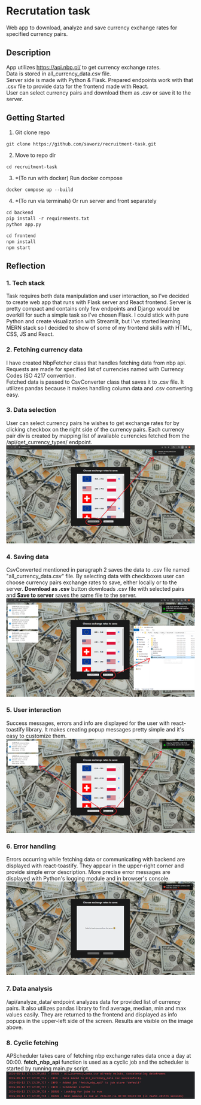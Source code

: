 # Recrutation task

Web app to download, analyze and save currency exchange rates for specified currency pairs. <br/>


## Description

App utilizes https://api.nbp.pl/ to get currency exchange rates.<br/>
Data is stored in all_currency_data.csv file.<br/>
Server side is made with Python & Flask. Prepared endpoints work with that .csv file to provide 
data for the frontend made with React.<br/>
User can select currency pairs and download them as .csv or save it to the server.

## Getting Started

1. Git clone repo
```
git clone https://github.com/saworz/recruitment-task.git
```
2. Move to repo dir
```
cd recruitment-task
```
3. *(To run with docker) Run docker compose
```
docker compose up --build
```
4. *(To run via terminals) Or run server and front separately
```
cd backend
pip install -r requirements.txt
python app.py
```
```
cd frontend
npm install
npm start
```

## Reflection

### 1. Tech stack
Task requires both data manipulation and user interaction, so I've decided to
create web app that runs with Flask server and React frontend.
Server is pretty compact and contains only few endpoints and Django would be overkill for such
a simple task so I've chosen Flask.
I could stick with pure Python and create visualization with Streamlit, but I've started learning
MERN stack so I decided to show of some of my frontend skills with HTML, CSS, JS and React.

### 2. Fetching currency data
I have created NbpFetcher class that handles fetching data from nbp api. Requests are made for
specified list of currencies named with Currency Codes ISO 4217 convention.<br/>
Fetched data is passed to CsvConverter class that saves it to .csv file. It utilizes pandas
because it makes handling column data and .csv converting easy.

### 3. Data selection
User can select currency pairs he wishes to get exchange rates for by clicking checkbox on the right
side of the currency pairs. Each currency pair div is created by mapping list of 
available currencies fetched from the /api/get_currency_types/ endpoint.<br/>
![data-selection-image](https://github.com/saworz/images/blob/main/nbp-fetcher-1.png?raw=true)

### 4. Saving data
CsvConverted mentioned in paragraph 2 saves the data to .csv file named "all_currency_data.csv" file.
By selecting data with checkboxes user can choose currency pairs exchange rates to save, either locally
or to the server. <b>Download as .csv</b> button downloads .csv file with selected pairs and 
<b>Save to server</b> saves the same file to the server.
![data-saving-image](https://github.com/saworz/images/blob/main/nbp-fetcher-2.png?raw=true)

### 5. User interaction
Success messages, errors and info are displayed for the user with react-toastify library.
It makes creating popup messages pretty simple and it's easy to customize them.
![user-interaction-image](https://github.com/saworz/images/blob/main/nbp-fetcher-3.png?raw=true)

### 6. Error handling
Errors occurring while fetching data or communicating with backend are displayed with react-toastify.
They appear in the upper-right corner and provide simple error description. More precise error messages are displayed
with Python's logging module and in browser's console.
![error-handling-image](https://github.com/saworz/images/blob/main/nbp-fetcher-5.png?raw=true)


### 7. Data analysis
/api/analyze_data/ endpoint analyzes data for provided list of currency pairs. It also utilizes pandas library
to find average, median, min and max values easily. They are returned to the frontend and displayed
as info popups in the upper-left side of the screen. Results are visible on the image above.

### 8. Cyclic fetching
APScheduler takes care of fetching nbp exchange rates data once a day at 00:00. <b>fetch_nbp_api</b>
function is used as a cyclic job and the scheduler is started by running main.py script.
![cyclic-task-image](https://github.com/saworz/images/blob/main/nbp-fetcher-4.png?raw=true)
